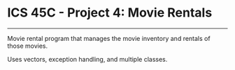 # ICS 45C - Project 4: Movie Rentals
<hr></hr>


Movie rental program that manages the movie inventory and rentals of those movies.

Uses vectors, exception handling, and multiple classes.
